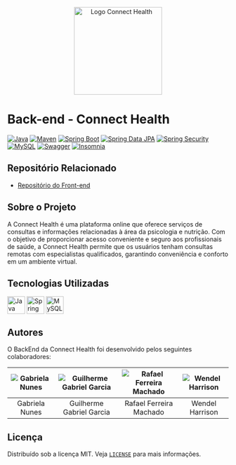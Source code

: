 <p align="center">
  <img src="https://avatars.githubusercontent.com/u/130587229?s=200&v=4" alt="Logo Connect Health" width="200"/>
</p>

# Back-end - Connect Health

[![Java](https://img.shields.io/badge/Java-17-blue?logo=java)](https://www.java.com/)
[![Maven](https://img.shields.io/badge/Maven-automated-green?logo=apache-maven)](https://maven.apache.org/)
[![Spring Boot](https://img.shields.io/badge/Spring%20Boot-3.0.6-brightgreen?logo=spring)](https://spring.io/projects/spring-boot)
[![Spring Data JPA](https://img.shields.io/badge/Spring%20Data%20JPA-database-lightgrey?logo=spring)](https://spring.io/projects/spring-data-jpa)
[![Spring Security](https://img.shields.io/badge/Spring%20Security-authentication%20%26%20authorization-yellow?logo=spring)](https://spring.io/projects/spring-security)
[![MySQL](https://img.shields.io/badge/MySQL-8.0.23-blue?logo=mysql)](https://www.mysql.com/)
[![Swagger](https://img.shields.io/badge/Swagger-API%20documentation-lightblue?logo=swagger)](https://swagger.io/)
[![Insomnia](https://img.shields.io/badge/Insomnia-API%20client-purple?logo=insomnia)](https://insomnia.rest/)


## Repositório Relacionado

- [Repositório do Front-end](https://github.com/Connect-Health/Front-end)

## Sobre o Projeto

A Connect Health é uma plataforma online que oferece serviços de consultas e informações relacionadas à área da psicologia e nutrição. Com o objetivo de proporcionar acesso conveniente e seguro aos profissionais de saúde, a Connect Health permite que os usuários tenham consultas remotas com especialistas qualificados, garantindo conveniência e conforto em um ambiente virtual.

## Tecnologias Utilizadas

<div style="display: inline_block">
  <img align="center" alt="Java" height="40" width="40" title="Java" src="https://cdn.jsdelivr.net/gh/devicons/devicon/icons/java/java-original.svg">
  <img align="center" alt="Spring Boot" height="40" width="40" title="Spring Boot" src="https://cdn.jsdelivr.net/gh/devicons/devicon/icons/spring/spring-original.svg">
  <img align="center" alt="MySQL" height="40" width="40" title="MySQL" src="https://cdn.jsdelivr.net/gh/devicons/devicon/icons/mysql/mysql-original.svg">
</div>

## Autores

O BackEnd da Connect Health foi desenvolvido pelos seguintes colaboradores:

| ![Gabriela Nunes](https://avatars.githubusercontent.com/u/92945219?v=4) | ![Guilherme Gabriel Garcia](https://avatars.githubusercontent.com/u/125367739?v=4) | ![Rafael Ferreira Machado](https://avatars.githubusercontent.com/u/104914975?v=4) | ![Wendel Harrison](https://avatars.githubusercontent.com/u/99509845?v=4) |
| :---------------------------------------------------------------------: | :--------------------------------------------------------------------------------: | :-------------------------------------------------------------------------------: | :--------------------------------------------------------------------------: |
|                             Gabriela Nunes                              |                              Guilherme Gabriel Garcia                              |                              Rafael Ferreira Machado                              |                              Wendel Harrison                             |

## Licença

Distribuído sob a licença MIT. Veja [`LICENSE`](./LICENSE) para mais informações.
